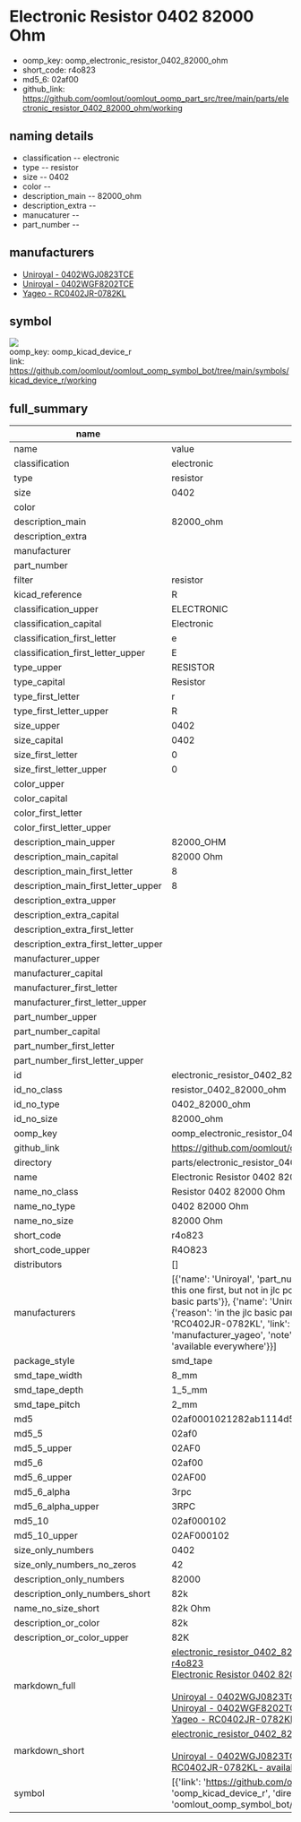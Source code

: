 # Electronic Resistor 0402 82000 Ohm

  
* oomp_key: oomp_electronic_resistor_0402_82000_ohm 
* short_code: r4o823
* md5_6: 02af00  
* github_link: https://github.com/oomlout/oomlout_oomp_part_src/tree/main/parts/electronic_resistor_0402_82000_ohm/working  
## naming details
* classification -- electronic
* type -- resistor
* size -- 0402
* color -- 
* description_main -- 82000_ohm
* description_extra -- 
* manucaturer -- 
* part_number -- 


## manufacturers
* [Uniroyal - 0402WGJ0823TCE]()  
* [Uniroyal - 0402WGF8202TCE]()  
* [Yageo - RC0402JR-0782KL](https://www.yageo.com/en/Chart/Download/pdf/RC0402JR-0782KL)  

## symbol

![](symbol/{index}/working/working_600.png)  
oomp_key: oomp_kicad_device_r  
link: https://github.com/oomlout/oomlout_oomp_symbol_bot/tree/main/symbols/kicad_device_r/working  


## full_summary
| name | value | 
| --- | --- | 
| name | value | 
| classification | electronic | 
| type | resistor | 
| size | 0402 | 
| color |  | 
| description_main | 82000_ohm | 
| description_extra |  | 
| manufacturer |  | 
| part_number |  | 
| filter | resistor | 
| kicad_reference | R | 
| classification_upper | ELECTRONIC | 
| classification_capital | Electronic | 
| classification_first_letter | e | 
| classification_first_letter_upper | E | 
| type_upper | RESISTOR | 
| type_capital | Resistor | 
| type_first_letter | r | 
| type_first_letter_upper | R | 
| size_upper | 0402 | 
| size_capital | 0402 | 
| size_first_letter | 0 | 
| size_first_letter_upper | 0 | 
| color_upper |  | 
| color_capital |  | 
| color_first_letter |  | 
| color_first_letter_upper |  | 
| description_main_upper | 82000_OHM | 
| description_main_capital | 82000 Ohm | 
| description_main_first_letter | 8 | 
| description_main_first_letter_upper | 8 | 
| description_extra_upper |  | 
| description_extra_capital |  | 
| description_extra_first_letter |  | 
| description_extra_first_letter_upper |  | 
| manufacturer_upper |  | 
| manufacturer_capital |  | 
| manufacturer_first_letter |  | 
| manufacturer_first_letter_upper |  | 
| part_number_upper |  | 
| part_number_capital |  | 
| part_number_first_letter |  | 
| part_number_first_letter_upper |  | 
| id | electronic_resistor_0402_82000_ohm | 
| id_no_class | resistor_0402_82000_ohm | 
| id_no_type | 0402_82000_ohm | 
| id_no_size | 82000_ohm | 
| oomp_key | oomp_electronic_resistor_0402_82000_ohm | 
| github_link | https://github.com/oomlout/oomlout_oomp_part_src/tree/main/parts/electronic_resistor_0402_82000_ohm/working | 
| directory | parts/electronic_resistor_0402_82000_ohm | 
| name | Electronic Resistor 0402 82000 Ohm | 
| name_no_class | Resistor 0402 82000 Ohm | 
| name_no_type | 0402 82000 Ohm | 
| name_no_size | 82000 Ohm | 
| short_code | r4o823 | 
| short_code_upper | R4O823 | 
| distributors | [] | 
| manufacturers | [{'name': 'Uniroyal', 'part_number': '0402WGJ0823TCE', 'link': '', 'id': 'manufacturer_uniroyal', 'note': {'reason': 'did this one first, but not in jlc pcb basic parts and 1 percent are and they are the same price', 'reason_short': 'not in jlc basic parts'}}, {'name': 'Uniroyal', 'part_number': '0402WGF8202TCE', 'link': '', 'id': 'manufacturer_uniroyal', 'note': {'reason': 'in the jlc basic parts catalogue', 'reason_short': 'jlc basic part'}}, {'name': 'Yageo', 'part_number': 'RC0402JR-0782KL', 'link': 'https://www.yageo.com/en/Chart/Download/pdf/RC0402JR-0782KL', 'id': 'manufacturer_yageo', 'note': {'reason': 'yageo is a commonly cross referenced part number', 'reason_short': 'available everywhere'}}] | 
| package_style | smd_tape | 
| smd_tape_width | 8_mm | 
| smd_tape_depth | 1_5_mm | 
| smd_tape_pitch | 2_mm | 
| md5 | 02af0001021282ab1114d5ab3b066b0a | 
| md5_5 | 02af0 | 
| md5_5_upper | 02AF0 | 
| md5_6 | 02af00 | 
| md5_6_upper | 02AF00 | 
| md5_6_alpha | 3rpc | 
| md5_6_alpha_upper | 3RPC | 
| md5_10 | 02af000102 | 
| md5_10_upper | 02AF000102 | 
| size_only_numbers | 0402 | 
| size_only_numbers_no_zeros | 42 | 
| description_only_numbers | 82000 | 
| description_only_numbers_short | 82k | 
| name_no_size_short | 82k Ohm | 
| description_or_color | 82k | 
| description_or_color_upper | 82K | 
| markdown_full | [electronic_resistor_0402_82000_ohm](https://github.com/oomlout/oomlout_oomp_part_src/tree/main/parts/electronic_resistor_0402_82000_ohm/working)<br>[r4o823](https://github.com/oomlout/oomlout_oomp_part_src/tree/main/parts/electronic_resistor_0402_82000_ohm/working)<br>[Electronic Resistor 0402 82000 Ohm](https://github.com/oomlout/oomlout_oomp_part_src/tree/main/parts/electronic_resistor_0402_82000_ohm/working)<br><br>[Uniroyal - 0402WGJ0823TCE- not in jlc basic parts]() [(L)  ](https://www.lcsc.com/search?q=0402WGJ0823TCE)[(D)  ](https://www.digikey.com/en/products?keywords=0402WGJ0823TCE)[(M)  ](https://www.mouser.com/Search/Refine?Keyword=0402WGJ0823TCE)[(N)  ](https://www.newark.com/search?st=0402WGJ0823TCE)[(SZ)  ](https://so.szlcsc.com/global.html?k=0402WGJ0823TCE)<br>[Uniroyal - 0402WGF8202TCE- jlc basic part]() [(L)  ](https://www.lcsc.com/search?q=0402WGF8202TCE)[(D)  ](https://www.digikey.com/en/products?keywords=0402WGF8202TCE)[(M)  ](https://www.mouser.com/Search/Refine?Keyword=0402WGF8202TCE)[(N)  ](https://www.newark.com/search?st=0402WGF8202TCE)[(SZ)  ](https://so.szlcsc.com/global.html?k=0402WGF8202TCE)<br>[Yageo - RC0402JR-0782KL- available everywhere](https://www.yageo.com/en/Chart/Download/pdf/RC0402JR-0782KL) [(L)  ](https://www.lcsc.com/search?q=RC0402JR-0782KL)[(D)  ](https://www.digikey.com/en/products?keywords=RC0402JR-0782KL)[(M)  ](https://www.mouser.com/Search/Refine?Keyword=RC0402JR-0782KL)[(N)  ](https://www.newark.com/search?st=RC0402JR-0782KL)[(SZ)  ](https://so.szlcsc.com/global.html?k=RC0402JR-0782KL)<br> | 
| markdown_short | [electronic_resistor_0402_82000_ohm](https://github.com/oomlout/oomlout_oomp_part_src/tree/main/parts/electronic_resistor_0402_82000_ohm/working)<br><br>[Uniroyal - 0402WGJ0823TCE- not in jlc basic parts]()[Uniroyal - 0402WGF8202TCE- jlc basic part]()[Yageo - RC0402JR-0782KL- available everywhere](https://www.yageo.com/en/Chart/Download/pdf/RC0402JR-0782KL) | 
| symbol | [{'link': 'https://github.com/oomlout/oomlout_oomp_symbol_bot/tree/main/symbols/kicad_device_r', 'oomp_key': 'oomp_kicad_device_r', 'directory': 'oomlout_oomp_symbol_bot/symbols/kicad_device_r//working/working.kicad_sym', 'index': 0}] | 
